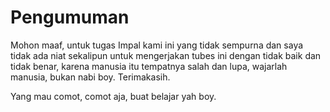 # Pengumuman

Mohon maaf, untuk tugas Impal kami ini yang tidak sempurna dan saya tidak ada niat sekalipun untuk mengerjakan tubes ini dengan tidak baik dan tidak benar, karena manusia itu tempatnya salah dan lupa, wajarlah manusia, bukan nabi boy.
Terimakasih.

Yang mau comot, comot aja, buat belajar yah boy.
